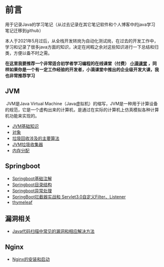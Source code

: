 # 前言
用于记录Java的学习笔记（从过去记录在其它笔记软件和个人博客中的java学习笔记迁移到github）

本人于2021年5月过后，从全栈开发转岗为自动化测试岗，在过去的开发工作中，学习和记录了很多java方面的知识，决定在闲暇之余对这些知识进行一下总结和归类，方便以备不时之需。

**在这里我要推荐一个非常适合初学者学习编程的在线课堂（付费）  [小滴课堂](https://xdclass.net/#/index)  ，同样如果你是一个有一定工作经验的开发者，小滴课堂中推出的企业级开发大课，我也非常推荐学习**



## JVM

​	JVM是Java Virtual Machine（Java虚拟机）的缩写，JVM是一种用于计算设备的规范，它是一个虚构出来的计算机，是通过在实际的计算机上仿真模拟各种计算机功能来实现的。

- [JVM基础知识](https://github.com/xujiangchen/Java-Study-Notes/blob/main/JVM/JVM%E5%9F%BA%E7%A1%80%E7%9F%A5%E8%AF%86%E7%82%B9.md)
- [对象](https://github.com/xujiangchen/Java-Study-Notes/blob/main/JVM/%E5%AF%B9%E8%B1%A1.md)
- [垃圾回收涉及的主要算法](https://github.com/xujiangchen/Java-Study-Notes/blob/main/JVM/%E5%9E%83%E5%9C%BE%E5%9B%9E%E6%94%B6%E6%B6%89%E5%8F%8A%E7%9A%84%E4%B8%BB%E8%A6%81%E7%AE%97%E6%B3%95.md)
- [JVM垃圾收集器](https://github.com/xujiangchen/Java-Study-Notes/blob/main/JVM/JVM%E5%9E%83%E5%9C%BE%E6%94%B6%E9%9B%86%E5%99%A8.md)
- [内存分配]()

## Springboot

- [Springboot基础注解](https://github.com/xujiangchen/Java-Study-Notes/blob/main/springboot/SpringBoot%20%E6%B3%A8%E8%A7%A3.md)
- [Springboot目录结构](https://github.com/xujiangchen/Java-Study-Notes/blob/main/springboot/Springboot%20%E7%9A%84%E7%9B%AE%E5%BD%95%E7%BB%93%E6%9E%84.md)
- [Springboot异常处理](https://github.com/xujiangchen/Java-Study-Notes/blob/main/springboot/springboot%20%E5%BC%82%E5%B8%B8%E5%A4%84%E7%90%86.md)
- [SpringBoot拦截器实战和 Servlet3.0自定义Filter、Listener](https://github.com/xujiangchen/Java-Study-Notes/blob/main/springboot/SpringBoot%E6%8B%A6%E6%88%AA%E5%99%A8%E5%92%8C%20Servlet3.0%E8%87%AA%E5%AE%9A%E4%B9%89Filter%E3%80%81Listener.md)
- [thymeleaf](https://github.com/xujiangchen/Java-Study-Notes/blob/main/springboot/thymeleaf.md)

## 漏洞相关
- [Java代码扫描中常见的漏洞和相应解决方法](https://github.com/xujiangchen/Java-Study-Notes/blob/main/%E5%B8%B8%E8%A7%81Java%E6%BC%8F%E6%B4%9E%E7%B1%BB%E5%9E%8B%E5%92%8C%E5%85%B7%E4%BD%93%E8%A7%A3%E5%86%B3%E6%96%B9%E6%B3%95.md#portability-flaw--locale-dependent-comparison)


## Nginx
- [Nginx的安装和启动](https://github.com/xujiangchen/Java-Study-Notes/blob/main/Ngnix/%E5%AE%89%E8%A3%85Nginx.md)
